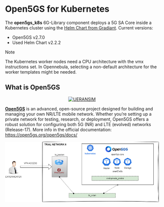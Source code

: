 # Open5GS for Kubernetes

The **open5gs_k8s** 6G-Library component deploys a 5G SA Core inside a Kubernetes cluster using the [Helm Chart from Gradiant](https://artifacthub.io/packages/helm/open5gs/open5gs).
Current versions:
- Open5GS v2.7.0
- Used Helm Chart v2.2.2

> [!NOTE]  
> The Kubernetes worker nodes need a CPU architecture with the vmx instructions set.
> In Opennebula, selecting a non-default architecture for the worker templates might be needed.


## What is Open5GS

<p align="center">
  <a href="https://open5gs.org/open5gs/docs/">
    <img src="https://open5gs.org/assets/img/open5gs-logo.png" width="500" title="UERANSIM">
  </a>
</p>

[**Open5GS**](https://github.com/open5gs/open5gs) is an advanced, open-source project designed for building and managing your own NR/LTE mobile network. Whether you’re setting up a private network for testing, research, or deployment, Open5GS offers a robust solution for configuring both 5G (NR) and LTE (evolved) networks (Release-17).
More info in the official documentation: https://open5gs.org/open5gs/docs/

![open5gs_k8s](img/open5gs_k8s.png)